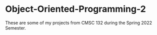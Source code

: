 # Object-Oriented-Programming-2

These are some of my projects from CMSC 132 during the Spring 2022 Semester.
